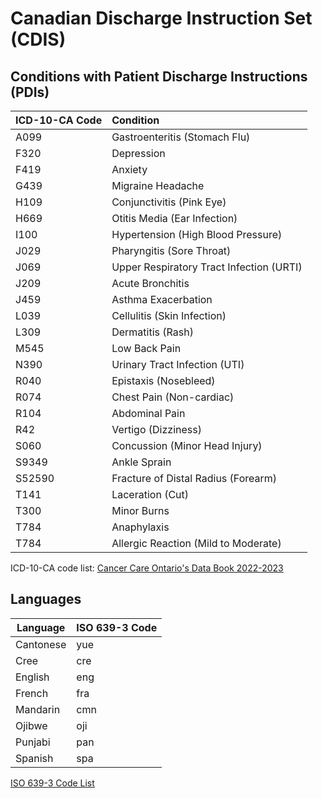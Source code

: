 # Canadian Discharge Instruction Set (CDIS)

## Conditions with Patient Discharge Instructions (PDIs)

| **ICD-10-CA Code** | **Condition** |
| :- | :- |
| A099 | Gastroenteritis (Stomach Flu) |
| F320 | Depression |
| F419 | Anxiety |
| G439 | Migraine Headache |
| H109 | Conjunctivitis (Pink Eye) |
| H669 | Otitis Media (Ear Infection) |
| I100 | Hypertension (High Blood Pressure) |
| J029 | Pharyngitis (Sore Throat) |
| J069 | Upper Respiratory Tract Infection (URTI) |
| J209 | Acute Bronchitis |
| J459 | Asthma Exacerbation |
| L039 | Cellulitis (Skin Infection) |
| L309 | Dermatitis (Rash) |
| M545 | Low Back Pain |
| N390 | Urinary Tract Infection (UTI) |
| R040 | Epistaxis (Nosebleed) |
| R074 | Chest Pain (Non-cardiac) |
| R104 | Abdominal Pain |
| R42 | Vertigo (Dizziness) |
| S060 | Concussion (Minor Head Injury) |
| S9349 | Ankle Sprain |
| S52590 | Fracture of Distal Radius (Forearm) |
| T141 | Laceration (Cut) |
| T300 | Minor Burns |
| T784 | Anaphylaxis |
| T784 | Allergic Reaction (Mild to Moderate) |

ICD-10-CA code list: [Cancer Care Ontario's Data Book 2022-2023](https://ext.cancercare.on.ca/ext/databook/db2223/Appendix/Appendix_1.18_-_ICD10CA_.htm)

## Languages

| Language  | ISO 639-3 Code |
| - | - |
| Cantonese | yue |
| Cree      | cre |
| English   | eng |
| French    | fra |
| Mandarin  | cmn |
| Ojibwe    | oji |
| Punjabi   | pan |
| Spanish   | spa |

[ISO 639-3 Code List](https://iso639-3.sil.org/code_tables/639/data)
